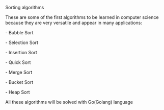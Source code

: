 Sorting algorithms

These are some of the first algorithms to be learned in computer science because they are very versatile and appear in many applications:

\- Bubble Sort

\- Selection Sort

\- Insertion Sort

\- Quick Sort

\- Merge Sort

\- Bucket Sort

\- Heap Sort

All these algorithms will be solved with Go(Golang) language